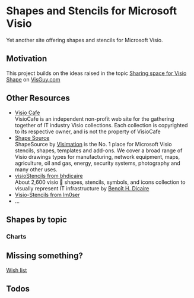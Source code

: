 # Shapes and Stencils for Microsoft Visio
Yet another site offering shapes and stencils for Microsoft Visio.

## Motivation
This project builds on the ideas raised in the topic [Sharing space for Visio Shape](http://visguy.com/vgforum/index.php?topic=9734.msg43945;topicseen#msg43945) on [VisGuy.com](visguy.com/vgforum/)



## Other Resources

- [Visio Cafe](http://www.visiocafe.com/)   
  VisioCafe is an independent non-profit web site for the gathering together of IT industry Visio collections.
  Each collection is copyrighted to its respective owner, and is not the property of VisioCafe
- [Shape Source](https://www.shapesource.com/)   
  ShapeSource by [Visimation](https://visimation.com/) is the No. 1 place for Microsoft Visio stencils, shapes, templates and add-ons. We cover a broad range of Visio drawings types for manufacturing, network equipment, maps, agriculture, oil and gas, energy, security systems, photography and many other uses.
- [visioStencils from bhdicaire](https://github.com/bhdicaire/visioStencils)    
  About 2,600 visio 🎨 shapes, stencils, symbols, and icons collection to visually represent IT infrastructure by [Benoît H. Dicaire](https://www.linkedin.com/in/bhdicaire)
- [Visio-Stencils from lm0ser](https://github.com/lm0ser/Visio-Stencils)
- ...



## Shapes by topic

### Charts

## Missing something?
[Wish list](wish_list.md)

## Todos
